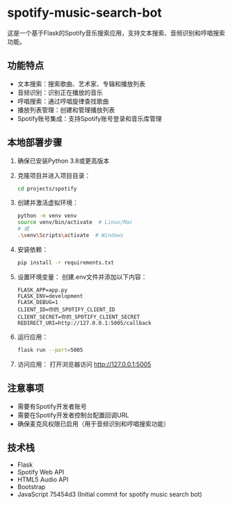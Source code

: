 # spotify-music-search-bot

这是一个基于Flask的Spotify音乐搜索应用，支持文本搜索、音频识别和哼唱搜索功能。

## 功能特点

- 文本搜索：搜索歌曲、艺术家、专辑和播放列表
- 音频识别：识别正在播放的音乐
- 哼唱搜索：通过哼唱旋律查找歌曲
- 播放列表管理：创建和管理播放列表
- Spotify账号集成：支持Spotify账号登录和音乐库管理

## 本地部署步骤

1. 确保已安装Python 3.8或更高版本

2. 克隆项目并进入项目目录：
   ```bash
   cd projects/spotify
   ```

3. 创建并激活虚拟环境：
   ```bash
   python -m venv venv
   source venv/bin/activate  # Linux/Mac
   # 或
   .\venv\Scripts\activate  # Windows
   ```

4. 安装依赖：
   ```bash
   pip install -r requirements.txt
   ```

5. 设置环境变量：
   创建.env文件并添加以下内容：
   ```
   FLASK_APP=app.py
   FLASK_ENV=development
   FLASK_DEBUG=1
   CLIENT_ID=你的_SPOTIFY_CLIENT_ID
   CLIENT_SECRET=你的_SPOTIFY_CLIENT_SECRET
   REDIRECT_URI=http://127.0.0.1:5005/callback
   ```

6. 运行应用：
   ```bash
   flask run --port=5005
   ```

7. 访问应用：
   打开浏览器访问 http://127.0.0.1:5005

## 注意事项

- 需要有Spotify开发者账号
- 需要在Spotify开发者控制台配置回调URL
- 确保麦克风权限已启用（用于音频识别和哼唱搜索功能）

## 技术栈

- Flask
- Spotify Web API
- HTML5 Audio API
- Bootstrap
- JavaScript 
 75454d3 (Initial commit for spotify music search bot)
